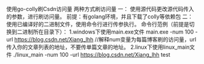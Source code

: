 使用go-colly刷Csdn访问量
两种方式刷访问量
一：
    使用源代码更改源代码传入的参数，进行刷访问量。
    前提：有golang环境，并且下载了colly等依赖包
二：
    使用已编译好的二进制文件，使用命令行进行传参执行。
    命令行范例（前提是切换到二进制所在目录下）：
        1.windows下使用main.exe文件 main.exe -num 100 -url https://blog.csdn.net/Xiang_lhh
        //解释num变量为每篇博客刷的访问量，url传入你的文章列表的地址，不要传单篇文章的地址。
        2.linux下使用linux_main文件 ./linux_main -num 100 -url https://blog.csdn.net/Xiang_lhh
test